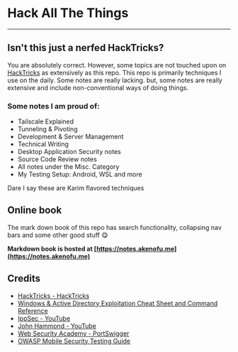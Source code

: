 # Hack All The Things
***
## Isn't this just a nerfed HackTricks?
You are absolutely correct. However, some topics are not touched upon on [HackTricks](https://book.hacktricks.xyz/) as extensively as this repo. This repo is primarily techniques I use on the daily. Some notes are really lacking. but, some notes are really extensive and include non-conventional ways of doing things. 

### Some notes I am proud of:
- Tailscale Explained
- Tunneling & Pivoting
- Development & Server Management
- Technical Writing
- Desktop Application Security notes
- Source Code Review notes
- All notes under the Misc. Category
- My Testing Setup: Android, WSL and more

Dare I say these are Karim flavored techniques

## Online book  
The mark down book of this repo has search functionality, collapsing nav bars and some other good stuff 😋

**Markdown book is hosted at [https://notes.akenofu.me](https://notes.akenofu.me)**

## Credits
- [HackTricks - HackTricks](https://book.hacktricks.xyz/)
- [Windows & Active Directory Exploitation Cheat Sheet and Command Reference](https://casvancooten.com/posts/2020/11/windows-active-directory-exploitation-cheat-sheet-and-command-reference/)
- [IppSec - YouTube](https://www.youtube.com/channel/UCa6eh7gCkpPo5XXUDfygQQA)
- [John Hammond - YouTube](https://www.youtube.com/channel/UCVeW9qkBjo3zosnqUbG7CFw)
- [Web Security Academy - PortSwigger](https://portswigger.net/web-security/dashboard)
- [OWASP Mobile Security Testing Guide](https://owasp.org/www-project-mobile-security-testing-guide/)
